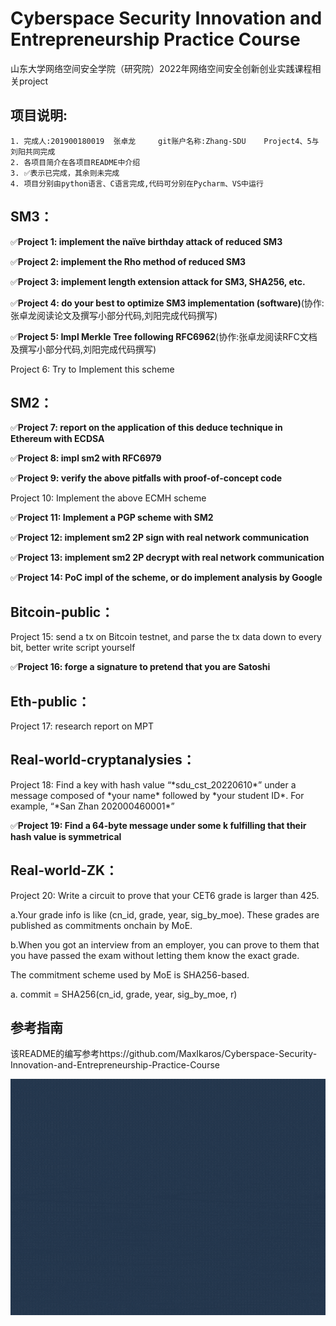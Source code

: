 # Cyberspace Security Innovation and Entrepreneurship Practice Course

山东大学网络空间安全学院（研究院）2022年网络空间安全创新创业实践课程相关project

## 项目说明:        
    1. 完成人:201900180019  张卓龙     git账户名称:Zhang-SDU    Project4、5与刘阳共同完成       
    2. 各项目简介在各项目README中介绍        
    3. ✅表示已完成，其余则未完成      
    4. 项目分别由python语言、C语言完成,代码可分别在Pycharm、VS中运行           

## SM3：

✅**Project 1: implement the naïve birthday attack of reduced SM3**

✅**Project 2: implement the Rho method of reduced SM3**

✅**Project 3: implement length extension attack for SM3, SHA256, etc.**

✅**Project 4: do your best to optimize SM3 implementation (software)**(协作:张卓龙阅读论文及撰写小部分代码,刘阳完成代码撰写)                

✅**Project 5: Impl Merkle Tree following RFC6962**(协作:张卓龙阅读RFC文档及撰写小部分代码,刘阳完成代码撰写)                  

Project 6: Try to Implement this scheme

## SM2：

✅**Project 7: report on the application of this deduce technique in Ethereum with ECDSA**

✅**Project 8: impl sm2 with RFC6979**

✅**Project 9: verify the above pitfalls with proof-of-concept code**

Project 10: Implement the above ECMH scheme

✅**Project 11: Implement a PGP scheme with SM2**

✅**Project 12: implement sm2 2P sign with real network communication**   

✅**Project 13: implement sm2 2P decrypt with real network communication**

✅**Project 14: PoC impl of the scheme, or do implement analysis by Google**




## Bitcoin-public：

Project 15: send a tx on Bitcoin testnet, and parse the tx data down to every bit, better write script yourself

✅**Project 16: forge a signature to pretend that you are Satoshi**

## Eth-public：

Project 17: research report on MPT

## Real-world-cryptanalysies：

Project 18: Find a key with hash value “\*sdu_cst_20220610\*” under a message composed of \*your name\* followed by \*your student ID\*. For example, “\*San Zhan 202000460001\*”

✅**Project 19: Find a 64-byte message under some k fulfilling that their hash value is symmetrical**


## Real-world-ZK：

Project 20: Write a circuit to prove that your CET6 grade is larger than 425. 

a.Your grade info is like (cn_id, grade, year, sig_by_moe). These grades are published as commitments onchain by MoE. 

b.When you got an interview from an employer, you can prove to them that you have passed the exam without letting them know the exact grade. 

The commitment scheme used by MoE is SHA256-based. 

a. commit = SHA256(cn_id, grade, year, sig_by_moe, r)    

## 参考指南 
该README的编写参考https://github.com/MaxIkaros/Cyberspace-Security-Innovation-and-Entrepreneurship-Practice-Course

![img](https://github.com/Zhang-SDU/cst-project/blob/main/readme.gif)
